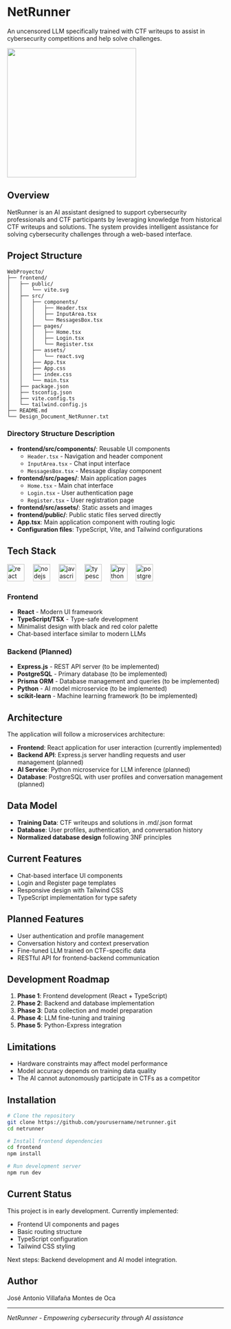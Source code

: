 # NetRunner
An uncensored LLM specifically trained with CTF writeups to assist in cybersecurity competitions and help solve challenges.
<div align="left">
  <img height="300" src="https://media3.giphy.com/media/v1.Y2lkPTc5MGI3NjExaGV0M3pobTlmM2JtazRzMndneXdkOWp1YjhkYjBqdzZsMGZqaDFjeSZlcD12MV9pbnRlcm5hbF9naWZfYnlfaWQmY3Q9Zw/3ohzdYt5HYinIx13ji/giphy.gif"  />
</div>

## Overview

NetRunner is an AI assistant designed to support cybersecurity professionals and CTF participants by leveraging knowledge from historical CTF writeups and solutions. The system provides intelligent assistance for solving cybersecurity challenges through a web-based interface.

## Project Structure

```
WebProyecto/
├── frontend/
│   ├── public/
│   │   └── vite.svg
│   ├── src/
│   │   ├── components/
│   │   │   ├── Header.tsx
│   │   │   ├── InputArea.tsx
│   │   │   └── MessagesBox.tsx
│   │   ├── pages/
│   │   │   ├── Home.tsx
│   │   │   ├── Login.tsx
│   │   │   └── Register.tsx
│   │   ├── assets/
│   │   │   └── react.svg
│   │   ├── App.tsx
│   │   ├── App.css
│   │   ├── index.css
│   │   └── main.tsx
│   ├── package.json
│   ├── tsconfig.json
│   ├── vite.config.ts
│   └── tailwind.config.js
├── README.md
└── Design_Document_NetRunner.txt
```

### Directory Structure Description

- **frontend/src/components/**: Reusable UI components
  - `Header.tsx` - Navigation and header component
  - `InputArea.tsx` - Chat input interface
  - `MessagesBox.tsx` - Message display component
- **frontend/src/pages/**: Main application pages
  - `Home.tsx` - Main chat interface
  - `Login.tsx` - User authentication page
  - `Register.tsx` - User registration page
- **frontend/src/assets/**: Static assets and images
- **frontend/public/**: Public static files served directly
- **App.tsx**: Main application component with routing logic
- **Configuration files**: TypeScript, Vite, and Tailwind configurations

## Tech Stack
<div align="left">
  <img src="https://cdn.jsdelivr.net/gh/devicons/devicon/icons/react/react-original.svg" height="40" alt="react logo"  />
  <img width="12" />
  <img src="https://cdn.jsdelivr.net/gh/devicons/devicon/icons/nodejs/nodejs-original.svg" height="40" alt="nodejs logo"  />
  <img width="12" />
  <img src="https://cdn.jsdelivr.net/gh/devicons/devicon/icons/javascript/javascript-original.svg" height="40" alt="javascript logo"  />
  <img width="12" />
  <img src="https://cdn.jsdelivr.net/gh/devicons/devicon/icons/typescript/typescript-original.svg" height="40" alt="typescript logo"  />
  <img width="12" />
  <img src="https://cdn.jsdelivr.net/gh/devicons/devicon/icons/python/python-original.svg" height="40" alt="python logo"  />
  <img width="12" />
  <img src="https://cdn.jsdelivr.net/gh/devicons/devicon/icons/postgresql/postgresql-original.svg" height="40" alt="postgresql logo"  />
</div>


### Frontend
- **React** - Modern UI framework
- **TypeScript/TSX** - Type-safe development
- Minimalist design with black and red color palette
- Chat-based interface similar to modern LLMs

### Backend (Planned)
- **Express.js** - REST API server (to be implemented)
- **PostgreSQL** - Primary database (to be implemented)
- **Prisma ORM** - Database management and queries (to be implemented)
- **Python** - AI model microservice (to be implemented)
- **scikit-learn** - Machine learning framework (to be implemented)

## Architecture
The application will follow a microservices architecture:

- **Frontend**: React application for user interaction (currently implemented)
- **Backend API**: Express.js server handling requests and user management (planned)
- **AI Service**: Python microservice for LLM inference (planned)
- **Database**: PostgreSQL with user profiles and conversation management (planned)

## Data Model
- **Training Data**: CTF writeups and solutions in .md/.json format
- **Database**: User profiles, authentication, and conversation history
- **Normalized database design** following 3NF principles

## Current Features

- Chat-based interface UI components
- Login and Register page templates
- Responsive design with Tailwind CSS
- TypeScript implementation for type safety

## Planned Features

- User authentication and profile management
- Conversation history and context preservation
- Fine-tuned LLM trained on CTF-specific data
- RESTful API for frontend-backend communication

## Development Roadmap

1. **Phase 1**: Frontend development (React + TypeScript)
2. **Phase 2**: Backend and database implementation
3. **Phase 3**: Data collection and model preparation
4. **Phase 4**: LLM fine-tuning and training
5. **Phase 5**: Python-Express integration

## Limitations

- Hardware constraints may affect model performance
- Model accuracy depends on training data quality
- The AI cannot autonomously participate in CTFs as a competitor

## Installation

```bash
# Clone the repository
git clone https://github.com/yourusername/netrunner.git
cd netrunner

# Install frontend dependencies
cd frontend
npm install

# Run development server
npm run dev
```

## Current Status

This project is in early development. Currently implemented:
- Frontend UI components and pages
- Basic routing structure
- TypeScript configuration
- Tailwind CSS styling

Next steps: Backend development and AI model integration.

## Author

José Antonio Villafaña Montes de Oca

---

*NetRunner - Empowering cybersecurity through AI assistance*